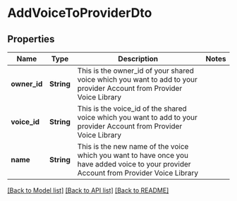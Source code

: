 # AddVoiceToProviderDto

## Properties

Name | Type | Description | Notes
------------ | ------------- | ------------- | -------------
**owner_id** | **String** | This is the owner_id of your shared voice which you want to add to your provider Account from Provider Voice Library | 
**voice_id** | **String** | This is the voice_id of the shared voice which you want to add to your provider Account from Provider Voice Library | 
**name** | **String** | This is the new name of the voice which you want to have once you have added voice to your provider Account from Provider Voice Library | 

[[Back to Model list]](../README.md#documentation-for-models) [[Back to API list]](../README.md#documentation-for-api-endpoints) [[Back to README]](../README.md)


